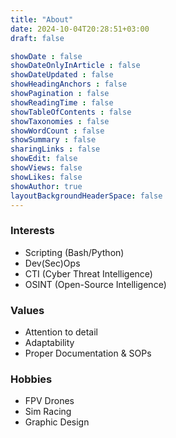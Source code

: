 ```yaml
---
title: "About"
date: 2024-10-04T20:28:51+03:00
draft: false

showDate : false
showDateOnlyInArticle : false
showDateUpdated : false
showHeadingAnchors : false
showPagination : false
showReadingTime : false
showTableOfContents : false
showTaxonomies : false 
showWordCount : false
showSummary : false
sharingLinks : false
showEdit: false
showViews: false
showLikes: false
showAuthor: true
layoutBackgroundHeaderSpace: false
---
```


### **Interests**
* Scripting (Bash/Python)
* Dev(Sec)Ops
* CTI (Cyber Threat Intelligence)
* OSINT (Open-Source Intelligence)

### **Values**
* Attention to detail
* Adaptability
* Proper Documentation & SOPs

### **Hobbies**
* FPV Drones
* Sim Racing
* Graphic Design